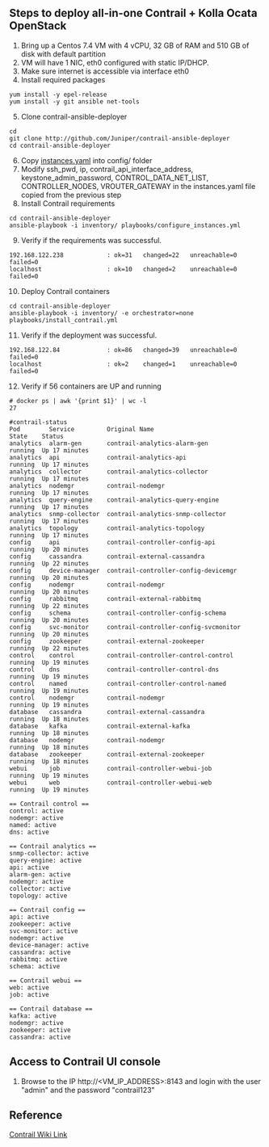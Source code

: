 
## Steps to deploy all-in-one Contrail + Kolla Ocata OpenStack

1. Bring up a Centos 7.4 VM with 4 vCPU, 32 GB of RAM and 510 GB of disk with default partition
2. VM will have 1 NIC, eth0 configured with static IP/DHCP.
3. Make sure internet is accessible via interface eth0
4. Install required packages
```
yum install -y epel-release
yum install -y git ansible net-tools
```
5. Clone contrail-ansible-deployer
```
cd
git clone http://github.com/Juniper/contrail-ansible-deployer
cd contrail-ansible-deployer
```
6. Copy [instances.yaml](https://github.com/urao/contrail5_deployments/ansible_deployer/aio-contrail-without-os-compute/instances.yaml) into config/ folder
7. Modify ssh_pwd, ip, contrail_api_interface_address, keystone_admin_password, CONTROL_DATA_NET_LIST, CONTROLLER_NODES, VROUTER_GATEWAY in the instances.yaml file copied from the previous step
8. Install Contrail requirements
```
cd contrail-ansible-deployer
ansible-playbook -i inventory/ playbooks/configure_instances.yml 
```
9. Verify if the requirements  was successful.
```
192.168.122.238            : ok=31   changed=22   unreachable=0    failed=0   
localhost                  : ok=10   changed=2    unreachable=0    failed=0   
```
10. Deploy Contrail containers
```
cd contrail-ansible-deployer
ansible-playbook -i inventory/ -e orchestrator=none playbooks/install_contrail.yml
```
11. Verify if the deployment  was successful.
```
192.168.122.84             : ok=86   changed=39   unreachable=0    failed=0
localhost                  : ok=2    changed=1    unreachable=0    failed=0
```
12. Verify if 56 containers are UP and running
```
# docker ps | awk '{print $1}' | wc -l
27
```
```
#contrail-status
Pod        Service         Original Name                          State    Status
analytics  alarm-gen       contrail-analytics-alarm-gen           running  Up 17 minutes
analytics  api             contrail-analytics-api                 running  Up 17 minutes
analytics  collector       contrail-analytics-collector           running  Up 17 minutes
analytics  nodemgr         contrail-nodemgr                       running  Up 17 minutes
analytics  query-engine    contrail-analytics-query-engine        running  Up 17 minutes
analytics  snmp-collector  contrail-analytics-snmp-collector      running  Up 17 minutes
analytics  topology        contrail-analytics-topology            running  Up 17 minutes
config     api             contrail-controller-config-api         running  Up 20 minutes
config     cassandra       contrail-external-cassandra            running  Up 22 minutes
config     device-manager  contrail-controller-config-devicemgr   running  Up 20 minutes
config     nodemgr         contrail-nodemgr                       running  Up 20 minutes
config     rabbitmq        contrail-external-rabbitmq             running  Up 22 minutes
config     schema          contrail-controller-config-schema      running  Up 20 minutes
config     svc-monitor     contrail-controller-config-svcmonitor  running  Up 20 minutes
config     zookeeper       contrail-external-zookeeper            running  Up 22 minutes
control    control         contrail-controller-control-control    running  Up 19 minutes
control    dns             contrail-controller-control-dns        running  Up 19 minutes
control    named           contrail-controller-control-named      running  Up 19 minutes
control    nodemgr         contrail-nodemgr                       running  Up 19 minutes
database   cassandra       contrail-external-cassandra            running  Up 18 minutes
database   kafka           contrail-external-kafka                running  Up 18 minutes
database   nodemgr         contrail-nodemgr                       running  Up 18 minutes
database   zookeeper       contrail-external-zookeeper            running  Up 18 minutes
webui      job             contrail-controller-webui-job          running  Up 19 minutes
webui      web             contrail-controller-webui-web          running  Up 19 minutes

== Contrail control ==
control: active
nodemgr: active
named: active
dns: active

== Contrail analytics ==
snmp-collector: active
query-engine: active
api: active
alarm-gen: active
nodemgr: active
collector: active
topology: active

== Contrail config ==
api: active
zookeeper: active
svc-monitor: active
nodemgr: active
device-manager: active
cassandra: active
rabbitmq: active
schema: active

== Contrail webui ==
web: active
job: active

== Contrail database ==
kafka: active
nodemgr: active
zookeeper: active
cassandra: active
```
## Access to Contrail UI console

1. Browse to the IP http://<VM_IP_ADDRESS>:8143 and login with the user "admin" and the password "contrail123"

## Reference
[Contrail Wiki Link](https://github.com/Juniper/contrail-ansible-deployer/wiki/Contrail-with-Kolla-Ocata)
